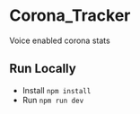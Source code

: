 # Corona_Tracker
Voice enabled corona stats


## Run Locally
- Install
`npm install`
- Run 
`npm run dev`

